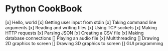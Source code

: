 # Python CookBook

[x] Hello, world
[x] Getting user input from stdin
[x] Taking command line arguments
[x] Reading and writing files
[x] Using TCP sockets
[x] Making HTTP requests
[x] Parsing JSON
[x] Creating a CSV file
[x] Making database connections
[] Playing an audio file
[x] Multithreading
[] Drawing 2D graphics to screen
[] Drawing 3D graphics to screen
[] GUI programming
